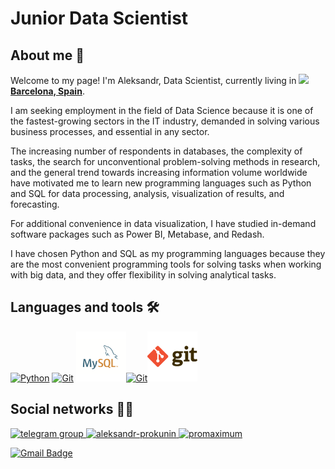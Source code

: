 
# Junior Data Scientist
## About me 👋
<p>Welcome to my page! 
I'm Aleksandr, Data Scientist, currently living in <a href="https://es.wikipedia.org/wiki/Barcelona" target="_blank" rel="noreferrer"><img src="https://cdn-icons-png.flaticon.com/512/197/197593.png" width="13"/> <b>Barcelona, Spain</b></a>. </p> 

I am seeking employment in the field of Data Science because it is one of the fastest-growing sectors in the IT industry, demanded in solving various business processes, and essential in any sector.

The increasing number of respondents in databases, the complexity of tasks, the search for unconventional problem-solving methods in research, and the general trend towards increasing information volume worldwide have motivated me to learn new programming languages such as Python and SQL for data processing, analysis, visualization of results, and forecasting.

For additional convenience in data visualization, I have studied in-demand software packages such as Power BI, Metabase, and Redash.

I have chosen Python and SQL as my programming languages because they are the most convenient programming tools for solving tasks when working with big data, and they offer flexibility in solving analytical tasks.

## Languages and tools 🛠

<p align="left">
<a href="https://developer.mozilla.org/en-US/docs/Glossary/Python" target="_blank" rel="noreferrer"><img src="https://visionyvalor.es/wp-content/uploads/2024/03/Python-Symbol_0-3.png" width="100" height="80" alt="Python" /></a> <a href="https://www.iberdrola.com/innovation/machine-learning-automatic-learning" target="_blank" rel="noreferrer"><img src="https://bigblue.academy/images/image/blog/what-is-machine-learning-2023-beginners-guide/1-3cxboknql4qs-lryht3pqw.jpg" width="80" height="80" alt="Git" /></a>     <a href="https://developer.mozilla.org/en-US/docs/Glossary/SQL" target="_blank" rel="noreferrer"><img src="https://raw.githubusercontent.com/github/explore/80688e429a7d4ef2fca1e82350fe8e3517d3494d/topics/mysql/mysql.png" width="80" height="80" alt="Git" /></a><a href="https://developer.mozilla.org/en-US/docs/Glossary/SQL" target="_blank" rel="noreferrer"><img src="https://www.muylinux.com/wp-content/uploads/2017/10/postgresql.png" width="100" height="80" alt="Git" /></a><a href="https://developer.mozilla.org/en-US/docs/Glossary/Git" target="_blank" rel="noreferrer"><img src="https://raw.githubusercontent.com/github/explore/80688e429a7d4ef2fca1e82350fe8e3517d3494d/topics/git/git.png" width="80" height="80" alt="Git" /></a>
</p>



## Social networks 👨‍💻

  <div id="badges">
    <a href="https://t.me/apromaximum" target="_blank">
      <img src="https://cdn-icons-png.flaticon.com/512/2111/2111646.png" width="40" height="40" alt="telegram group" />
    </a>
    <a href="https://www.linkedin.com/in/aleksandr-prokunin/" target="_blank">
      <img src="https://raw.githubusercontent.com/rahuldkjain/github-profile-readme-generator/master/src/images/icons/Social/linked-in-alt.svg" width="40" height="40" alt="aleksandr-prokunin"/>
    </a>
    <a href="https://www.instagram.com/promaximum/" target="_blank">
      <img src="https://raw.githubusercontent.com/rahuldkjain/github-profile-readme-generator/master/src/images/icons/Social/instagram.svg" width="40" height="40" alt="promaximum"/>
    </a>
  </div>
  
  [![Gmail Badge](https://img.shields.io/badge/-Gmail-red?style=flat&logo=Gmail&logoColor=white)](mailto:prockushun2013@gmail.com)
